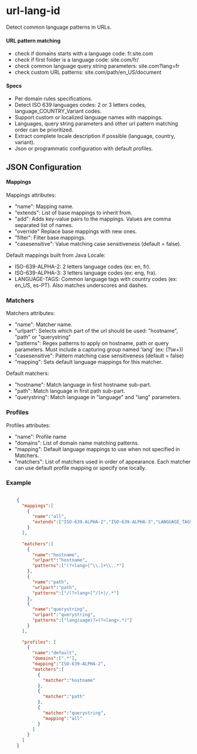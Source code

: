 # url-lang-id
Detect common language patterns in URLs.

#### URL pattern matching

- check if domains starts with a language code: fr.site.com
- check if first folder is a language code: site.com/fr/
- check common language query string parameters: site.com?lang=fr
- check custom URL patterns: site.com/path/en_US/document

#### Specs
- Per domain rules specifications.
- Detect ISO 639 languages codes: 2 or 3 letters codes, language_COUNTRY_Variant codes.
- Support custom or localized language names with mappings.
- Languages, query string parameters and other url pattern matching order can be prioritized.
- Extract complete locale description if possible (language, country, variant).
- Json or programmatic configuration with default profiles.

## JSON Configuration

#### Mappings

Mappings attributes:

- "name": Mapping name.
- "extends": List of base mappings to inherit from.
- "add": Adds key-value pairs to the mappings. Values are comma separated list of names.
- "override" Replace base mappings with new ones.
- "filter": Filter base mappings.
- "casesensitive": Value matching case sensitiveness (default = false).

Default mappings built from Java Locale:

- ISO-639-ALPHA-2: 2 letters language codes (ex: en, fr).
- ISO-639-ALPHA-3: 3 letters language codes (ex: eng, fra).
- LANGUAGE-TAGS: Common language tags with country codes (ex: en_US, es-PT). Also matches underscores and dashes.

### Matchers

Matchers attributes:

- "name": Matcher name.
- "urlpart": Selects which part of the url should be used: "hostname", "path" or "querystring"
- "patterns": Regex patterns to apply on hostname, path or query parameters. Must include a capturing group named 'lang' (ex: (?<lang>\w+))
- "casesensitive": Pattern matching case sensitiveness (default = false)
- "mapping": Sets default language mappings for this matcher.

Default matchers:

- "hostname": Match language in first hostname sub-part.
- "path": Match language in first path sub-part.
- "querystring": Match language in "language" and "lang" parameters.

### Profiles

Profiles attributes:

- "name": Profile name
- "domains": List of domain name matching patterns.
- "mapping": Default language mappings to use when not specified in Matchers.
- "matchers": List of matchers used in order of appearance. Each matcher can use default profile mapping or specify one locally.

### Example

```json

    {
      "mappings":[
        {
          "name":"all",
          "extends":["ISO-639-ALPHA-2","ISO-639-ALPHA-3","LANGUAGE_TAGS"]
        }
      ],
    
      "matchers":[
        {
          "name":"hostname",
          "urlpart":"hostname",
          "patterns":["(?<lang>[^\\.]+\\..*"]
        },
        {
          "name":"path",
          "urlpart":"path",
          "patterns":["/(?<lang>[^/]+)/.*"]
        },
        {
          "name":"querystring",
          "urlpart":"querystring",
          "patterns":["lang(uage)?=(?<lang>.*)"]
        }
      ],
    
      "profiles": [
        {
          "name":"default",
          "domains":[".*"],
          "mapping":"ISO-639-ALPHA-2",
          "matchers":[
            {
              "matcher":"hostname"
            },
            {
              "matcher":"path"
            },
            {
              "matcher":"querystring",
              "mapping":"all"
            }
          ]
        }
      ]
    }
    
```